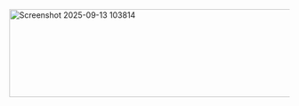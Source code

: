 <img width="516" height="158" alt="Screenshot 2025-09-13 103814" src="https://github.com/user-attachments/assets/babb01a3-55d3-4b58-8a55-0d513b423803" />
